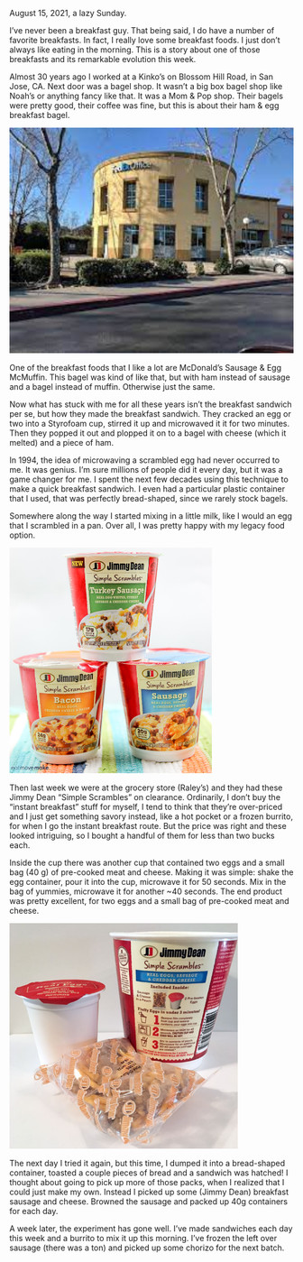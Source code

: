 August 15, 2021, a lazy Sunday.

I’ve never been a breakfast guy. That being said, I do have a number of favorite breakfasts. In fact, I really love some breakfast foods. I just don’t always like eating in the morning.  This is a story about one of those breakfasts and its remarkable evolution this week.

Almost 30 years ago I worked at a Kinko’s on Blossom Hill Road, in San Jose, CA. Next door was a bagel shop. It wasn’t a big box bagel shop like Noah’s or anything fancy like that. It was a Mom & Pop shop. Their bagels were pretty good, their coffee was fine, but this is about their ham & egg breakfast bagel.

<img src="https://github.com/gregofgreg5/gregofgreg5.github.io/blob/master/images/blog-pics/kinkos-blossom-hill.jpg?raw=true" height="400"/> 

One of the breakfast foods that I like a lot are McDonald’s Sausage & Egg McMuffin. This bagel was kind of like that, but with ham instead of sausage and a bagel instead of  muffin. Otherwise just the same.

Now what has stuck with me for all these years isn’t the breakfast sandwich per se, but how they made the breakfast sandwich. They cracked an egg or two into a Styrofoam cup, stirred it up and microwaved it it for two minutes. Then they popped it out and plopped it on to a bagel with cheese (which it melted) and a piece of ham. 

In 1994, the idea of microwaving a scrambled egg had never occurred to me. It was genius. I’m sure millions of people did it every day, but it was a game changer for me. I spent the next few decades using this technique to make a quick breakfast sandwich. I even had a particular plastic container that I used, that was perfectly bread-shaped, since we rarely stock bagels. 

Somewhere along the way I started mixing in a little milk, like I would an egg that I scrambled in a pan. Over all, I was pretty happy with my legacy food option.

<img src="https://github.com/gregofgreg5/gregofgreg5.github.io/blob/master/images/blog-pics/simple-scrambles.jpg?raw=true" height="400"/> 

Then last week we were at the grocery store (Raley’s) and they had these Jimmy Dean “Simple Scrambles” on clearance. Ordinarily, I don’t buy the “instant breakfast” stuff for myself, I tend to think that they’re over-priced and I just get something savory instead, like a hot pocket or a frozen burrito, for when I go the instant breakfast route. But the price was right and these looked intriguing, so I bought a handful of them for less than two bucks each.

Inside the cup there was another cup that contained two eggs and a small bag (40 g) of pre-cooked meat and cheese. Making it was simple: shake the egg container, pour it into the cup, microwave it for 50 seconds. Mix in the bag of yummies, microwave it for another ~40 seconds. The end product was pretty excellent, for two eggs and a small bag of pre-cooked meat and cheese.

<img src="https://github.com/gregofgreg5/gregofgreg5.github.io/blob/master/images/blog-pics/simple-scrambles-inside.jpg?raw=true" height="400"/> 

The next day I tried it again, but this time, I dumped it into a bread-shaped container, toasted a couple pieces of bread and a sandwich was hatched! I thought about going to pick up more of those packs, when I realized that I could just make my own. Instead I picked up some (Jimmy Dean) breakfast sausage and cheese. Browned the sausage and packed up 40g containers for each day. 

A week later, the experiment has gone well. I’ve made sandwiches each day this week and a burrito to mix it up this morning. I’ve frozen the left over sausage (there was a ton) and picked up some chorizo for the next batch. 

